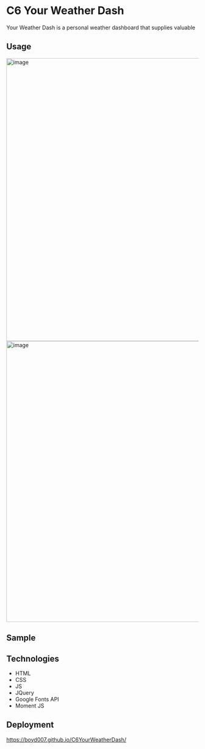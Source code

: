 # C6 Your Weather Dash

Your Weather Dash is a personal weather dashboard that supplies valuable 

## Usage

<img width="742" alt="image" src="https://user-images.githubusercontent.com/105176171/177435101-8a406e56-0c3b-474d-a78a-040964333759.png">


<img width="737" alt="image" src="https://user-images.githubusercontent.com/105176171/177435143-55a646e2-4d0f-4e21-b009-339ba30cb9ad.png">


## Sample



## Technologies

* HTML
* CSS
* JS
* JQuery
* Google Fonts API
* Moment JS

## Deployment

https://boyd007.github.io/C6YourWeatherDash/


